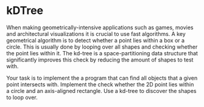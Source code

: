 # kDTree

When making geometrically-intensive applications such as games, movies and architectural visualizations it is crucial to use fast algorithms. A key geometrical algorithm is to detect whether a point lies within a box or a circle. This is usually done by looping over all shapes and checking whether the point lies within it. The kd-tree is a space-partitioning data structure that significantly improves this check by reducing the amount of shapes to test with.

Your task is to implement the a program that can find all objects that a given point intersects with. Implement the check whether the 2D point lies within a circle and an axis-aligned rectangle. Use a kd-tree to discover the shapes to loop over.
